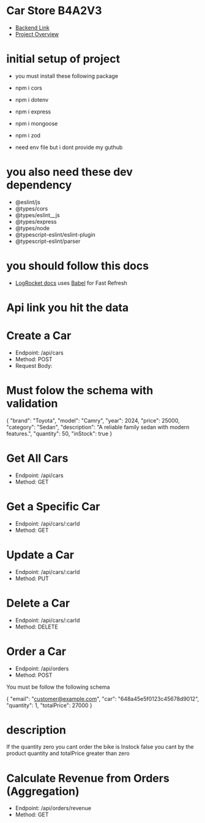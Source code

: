 
# Car Store B4A2V3

- [Backend Link](https://carmodelbackend.vercel.app/)
- [Project Overview](https://drive.google.com/file/d/1jukTiQqwaQsDFJ0gXZDyjUwYw48hnKrx/view?usp=sharing)


# initial setup of project

- you must install these following package

- npm i cors
- npm i dotenv
- npm i express
- npm i mongoose
- npm i zod
- need env file but i dont provide my guthub

# you also need these dev dependency

-  @eslint/js
-  @types/cors
-  @types/eslint__js
-  @types/express
-  @types/node
-  @typescript-eslint/eslint-plugin
-  @typescript-eslint/parser

# you should follow this docs
- [LogRocket docs](https://blog.logrocket.com/linting-typescript-eslint-prettier) uses [Babel](https://babeljs.io/) for Fast Refresh

# Api link you hit the data

# Create a Car
- Endpoint: /api/cars
- Method: POST
- Request Body:

# Must folow the schema with validation

{
  "brand": "Toyota",
  "model": "Camry",
  "year": 2024,
  "price": 25000,
  "category": "Sedan",
  "description": "A reliable family sedan with modern features.",
  "quantity": 50,
  "inStock": true
}

# Get All Cars
- Endpoint: /api/cars
- Method: GET

# Get a Specific Car
- Endpoint: /api/cars/:carId
- Method: GET

# Update a Car
- Endpoint: /api/cars/:carId
- Method: PUT

# Delete a Car
- Endpoint: /api/cars/:carId
- Method: DELETE

# Order a Car
- Endpoint: /api/orders
- Method: POST

You must be follow the following schema

{
  "email": "customer@example.com",
  "car": "648a45e5f0123c45678d9012",
  "quantity": 1,
  "totalPrice": 27000
}

# description
If the quantity zero you cant order the bike
is Instock false you cant by the product
quantity and totalPrice greater than zero

# Calculate Revenue from Orders (Aggregation)
- Endpoint: /api/orders/revenue
- Method: GET










